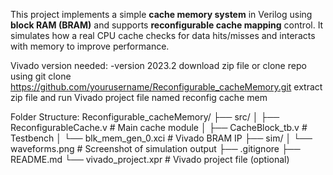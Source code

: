 This project implements a simple **cache memory system** in Verilog using **block RAM (BRAM)** and supports **reconfigurable cache mapping** control. 
It simulates how a real CPU cache checks for data hits/misses and interacts with memory to improve performance.

Vivado version needed: -version 2023.2
download zip file or clone repo using git clone https://github.com/yourusername/Reconfigurable_cacheMemory.git
extract zip file and run Vivado project file named reconfig cache mem

Folder Structure:
Reconfigurable_cacheMemory/
├── src/
│ ├── ReconfigurableCache.v # Main cache module
│ ├── CacheBlock_tb.v # Testbench
│ └── blk_mem_gen_0.xci # Vivado BRAM IP
├── sim/
│ └── waveforms.png # Screenshot of simulation output
├── .gitignore
├── README.md
└── vivado_project.xpr # Vivado project file (optional)
